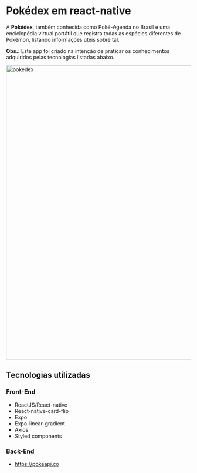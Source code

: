 # Pokédex em react-native

A **Pokédex**, também conhecida como Poké-Agenda no Brasil é uma enciclopédia virtual portátil que registra todas as espécies diferentes de Pokémon, listando informações úteis sobre tal.

**Obs.:** Este app foi criado na intenção de praticar os conhecimentos adquiridos pelas tecnologias listadas abaixo.

<img src="./images/pokedex.gif" alt="pokedex" height="800" />

## Tecnologias utilizadas
### Front-End
- ReactJS/React-native
- React-native-card-flip
- Expo
- Expo-linear-gradient
- Axios
- Styled components
  
### Back-End
- https://pokeapi.co

